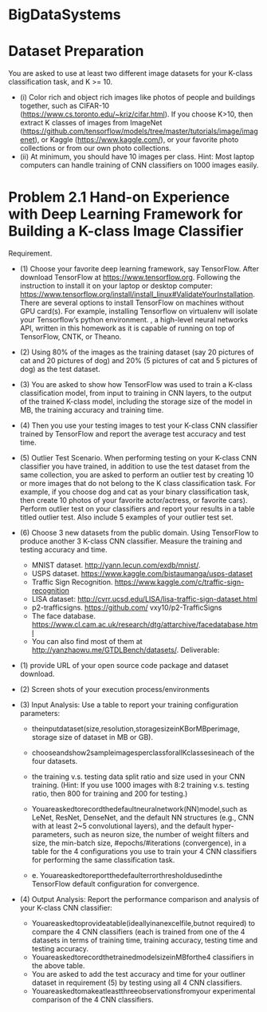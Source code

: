 # BigDataSystems

# Dataset Preparation
You are asked to use at least two different image datasets for your K-class classification task, and K >= 10.
  - (i) Color rich and object rich images like photos of people and buildings together, such as CIFAR-10 (https://www.cs.toronto.edu/~kriz/cifar.html). If you choose K>10, then extract K classes of images from ImageNet (https://github.com/tensorflow/models/tree/master/tutorials/image/imagenet), or Kaggle (https://www.kaggle.com/), or your favorite photo collections or from our own photo collections.
  - (ii) At minimum, you should have 10 images per class. Hint: Most laptop computers can handle training of CNN classifiers on 1000 images easily.

# Problem 2.1 Hand-on Experience with Deep Learning Framework for Building a K-class Image Classifier
Requirement.
  - (1) Choose your favorite deep learning framework, say TensorFlow. After download TensorFlow at https://www.tensorflow.org. Following the instruction to install it on your laptop or desktop computer: https://www.tensorflow.org/install/install_linux#ValidateYourInstallation. There are several options to install TensorFlow on machines without GPU card(s). For example, installing Tensorflow on virtualenv will isolate your Tensorflow’s python environment.
      , a high-level neural networks API, written in
 this homework as it is capable of running on top of TensorFlow, CNTK, or
 Theano.
   
  - (2) Using 80% of the images as the training dataset (say 20 pictures of cat and 20 pictures of dog) and 20% (5 pictures of cat and 5 pictures of dog) as the test dataset.
  - (3) You are asked to show how TensorFlow was used to train a K-class classification model, from input to training in CNN layers, to the output of the trained K-class model, including the storage size of the model in MB, the training accuracy and training time.
  - (4) Then you use your testing images to test your K-class CNN classifier trained by TensorFlow and report the average test accuracy and test time.
  - (5) Outlier Test Scenario. When performing testing on your K-class CNN classifier you have trained, in addition to use the test dataset from the same collection, you are asked to perform an outlier test by creating 10 or more images that do not belong to the K class classification task. For example, if you choose dog and cat as your binary classification task, then create 10 photos of your favorite actor/actress, or favorite cars). Perform outlier test on your classifiers and report your results in a table titled outlier test. Also include 5 examples of your outlier test set.
  - (6) Choose 3 new datasets from the public domain. Using TensorFlow to produce another 3 K-class CNN classifier. Measure the training and testing accuracy and time.
    - MNIST dataset. http://yann.lecun.com/exdb/mnist/.
    - USPS dataset. https://www.kaggle.com/bistaumanga/usps-dataset
    - Traffic Sign Recognition. https://www.kaggle.com/c/traffic-sign-recognition 
    - LISA dataset: http://cvrr.ucsd.edu/LISA/lisa-traffic-sign-dataset.html 
    - p2-trafficsigns. https://github.com/ vxy10/p2-TrafficSigns
    - The face database. https://www.cl.cam.ac.uk/research/dtg/attarchive/facedatabase.html
    - You can also find most of them at http://yanzhaowu.me/GTDLBench/datasets/.
Deliverable:
  - (1) provide URL of your open source code package and dataset download.
  - (2) Screen shots of your execution process/environments
  - (3) Input Analysis: Use a table to report your training configuration
parameters:
    -  theinputdataset(size,resolution,storagesizeinKBorMBperimage,
storage size of dataset in MB or GB).
    -  chooseandshow2sampleimagesperclassforallKclassesineach
of the four datasets.
 
    -  the training v.s. testing data split ratio and size used in your CNN training. (Hint: If you use 1000 images with 8:2 training v.s. testing ratio, then 800 for training and 200 for testing.)
    -  Youareaskedtorecordthedefaultneuralnetwork(NN)model,such as LeNet, ResNet, DenseNet, and the default NN structures (e.g., CNN with at least 2~5 convolutional layers), and the default hyper- parameters, such as neuron size, the number of weight filters and size, the min-batch size, #epochs/#iterations (convergence), in a table for the 4 configurations you use to train your 4 CNN classifiers for performing the same classification task.
    - e. Youareaskedtoreportthedefaulterrorthresholdusedinthe TensorFlow default configuration for convergence.
  - (4) Output Analysis: Report the performance comparison and analysis of your K-class CNN classifier:
    -  Youareaskedtoprovideatable(ideallyinanexcelfile,butnot
required) to compare the 4 CNN classifiers (each is trained from one of the 4 datasets in terms of training time, training accuracy, testing time and testing accuracy.
    - YouareaskedtorecordthetrainedmodelsizeinMBforthe4 classifiers in the above table.
    -  You are asked to add the test accuracy and time for your outliner dataset in requirement (5) by testing using all 4 CNN classifiers.
    - Youareaskedtomakeatleastthreeobservationsfromyour experimental comparison of the 4 CNN classifiers.
